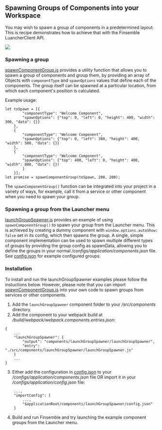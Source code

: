 ## Spawning Groups of Components into your Workspace ##
You may wish to spawn a group of components in a predetermined layout. This is recipe demonstrates how to achieve that with the Finsemble LuancherClient API.

![](./spawn_component_group_demo.gif)

### Spawning a group ###
[spawnComponentGroup.js](./spawnComponentGroup.js) provides a utility function that allows you to spawn a group of components and group them, by providing an array of Objects with `componentType` and `spawnOptions` values that define each of the components. The group itself can be spawned at a particular location, from which each component's position is calculated. 

Example usage:
```
let toSpawn = [{
		"componentType": "Welcome Component",
		"spawnOptions": {"top": 0, "left": 0, "height": 400, "width": 300, "data": {}}
	},
	{
		"componentType": "Welcome Component",
		"spawnOptions": {"top": 0, "left": 300, "height": 400, "width": 500, "data": {}}
	},
	{
		"componentType": "Welcome Component",
		"spawnOptions": {"top": 400, "left": 0, "height": 400, "width": 800, "data": {})
		}
	}];
let promise = spawnComponentGroup(toSpawn, 200, 200); 
```

The `spawnComponentGroup()` function can be integrated into your project in a variety of ways, for example, call it from a service or other component when you need to spawn your group. 

### Spawning a group from the Launcher menu ###
[launchGroupSpawner.js](./launchGroupSpawner.js) provides an example of using `spawnComponentGroup()` to spawn your group from the Launcher menu. This is achieved by creating a dummy component with `window.options.autoShow: false` set in its config, which then spawns the group. A single, simple component implementation can be used to spawn multiple different types of groups by providing the group config as spawnData, allowing you to define the groups in your normal _/configs/application/components.json_ file. See [config.json](./config.json) for example configured groups.

### Installation ###
To install and run the launchGroupSpawner examples please follow the instuctions below. However, please note that you can import [spawnComponentGroup.js](./spawnComponentGroup.js) into your own code to spawn groups from services or other components.

1. Add the `launchGroupSpawner` component folder to your _/src/components_ directory.
2. Add the component to your webpack build at _/build/webpack/webpack.components.entries.json_: 
```
{
    ...
    "launchGroupSpawner": {
        "output": "components/launchGroupSpawner/launchGroupSpawner",
        "entry": "./src/components/launchGroupSpawner/launchGroupSpawner.js"
    }
    ...
}
```
3. Either add the configuration in [config.json](./config.json) to your _/configs/application/components.json_ file OR import it in your _/configs/application/config.json_ file:
```
	...,
	"importConfig": [
		...,
		"$applicationRoot/components/launchGroupSpawner/config.json"
	]
```
4. Build and run Finsemble and try launching the example component groups from the Launcher menu.